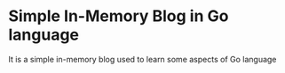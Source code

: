# Simple In-Memory Blog in Go language

It is a simple in-memory blog used to learn some aspects of Go language
